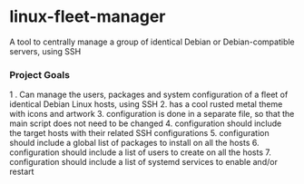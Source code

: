 # linux-fleet-manager
A tool to centrally manage a group of identical Debian or Debian-compatible servers, using SSH


### Project Goals

1 . Can manage the users, packages and system configuration of a fleet of identical Debian Linux hosts, using SSH
2. has a cool rusted metal theme with icons and artwork
3. configuration is done in a separate file, so that the main script does not need to be changed
4. configuration should include the target hosts with their related SSH configurations
5. configuration should include a global list of packages to install on all the hosts
6. configuration should include a list of users to create on all the hosts
7. configuration should include a list of systemd services to enable and/or restart
